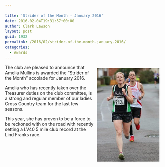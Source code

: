 ```yaml
---

title: 'Strider of the Month - January 2016'
date: 2016-02-04T19:31:57+00:00
author: Clark Lawson
layout: post
guid: 1932
permalink: /2016/02/strider-of-the-month-january-2016/
categories:
  - Awards
---
```

<div style="float:right; padding: 10px 10px 10px 10px">
  <img src="/Images/2016/02/12633709_10153807532577357_2359257245167021949_o-200x300.jpg" alt="12633709_10153807532577357_2359257245167021949_o" width="200" height="300" />
</div>

The club are pleased to announce that Amelia Mullins is awarded the &#8220;Strider of the Month&#8221; accolade for January 2016.

Amelia who has recently taken over the Treasurer duties on the club committee, is a strong and regular member of our ladies Cross Country team for the last few seasons.

This year, she has proven to be a force to be reckoned with on the road with recently setting a LV40 5 mile club record at the Lind Franks race.